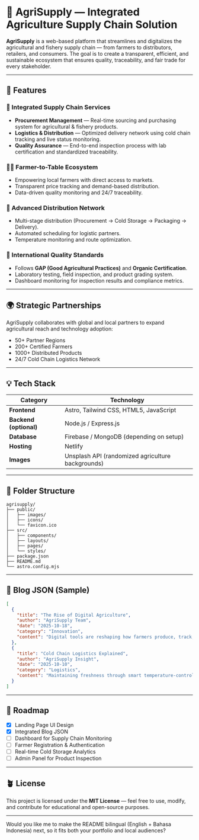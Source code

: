 # 🌾 AgriSupply — Integrated Agriculture Supply Chain Solution

**AgriSupply** is a web-based platform that streamlines and digitalizes the agricultural and fishery supply chain — from farmers to distributors, retailers, and consumers.
The goal is to create a transparent, efficient, and sustainable ecosystem that ensures quality, traceability, and fair trade for every stakeholder.

---

## 🚀 Features

### 🧭 Integrated Supply Chain Services

* **Procurement Management** — Real-time sourcing and purchasing system for agricultural & fishery products.
* **Logistics & Distribution** — Optimized delivery network using cold chain tracking and live status monitoring.
* **Quality Assurance** — End-to-end inspection process with lab certification and standardized traceability.

### 🧑‍🌾 Farmer-to-Table Ecosystem

* Empowering local farmers with direct access to markets.
* Transparent price tracking and demand-based distribution.
* Data-driven quality monitoring and 24/7 traceability.

### 🚚 Advanced Distribution Network

* Multi-stage distribution (Procurement → Cold Storage → Packaging → Delivery).
* Automated scheduling for logistic partners.
* Temperature monitoring and route optimization.

### 🧪 International Quality Standards

* Follows **GAP (Good Agricultural Practices)** and **Organic Certification**.
* Laboratory testing, field inspection, and product grading system.
* Dashboard monitoring for inspection results and compliance metrics.

---

## 🌍 Strategic Partnerships

AgriSupply collaborates with global and local partners to expand agricultural reach and technology adoption:

* 50+ Partner Regions
* 200+ Certified Farmers
* 1000+ Distributed Products
* 24/7 Cold Chain Logistics Network

---

## 💡 Tech Stack

| Category               | Technology                                        |
| ---------------------- | ------------------------------------------------- |
| **Frontend**           | Astro, Tailwind CSS, HTML5, JavaScript            |
| **Backend (optional)** | Node.js / Express.js                              |
| **Database**           | Firebase / MongoDB (depending on setup)           |
| **Hosting**            | Netlify                                  |
| **Images**             | Unsplash API (randomized agriculture backgrounds) |

---

## 📂 Folder Structure

```
agrisupply/
├── public/
│   ├── images/
│   ├── icons/
│   └── favicon.ico
├── src/
│   ├── components/
│   ├── layouts/
│   ├── pages/
│   └── styles/
├── package.json
├── README.md
└── astro.config.mjs
```

---

## 📰 Blog JSON (Sample)

```json
[
  {
    "title": "The Rise of Digital Agriculture",
    "author": "AgriSupply Team",
    "date": "2025-10-18",
    "category": "Innovation",
    "content": "Digital tools are reshaping how farmers produce, track, and sell their crops..."
  },
  {
    "title": "Cold Chain Logistics Explained",
    "author": "AgriSupply Insight",
    "date": "2025-10-10",
    "category": "Logistics",
    "content": "Maintaining freshness through smart temperature-controlled networks..."
  }
]
```

---

## 🧭 Roadmap

* [x] Landing Page UI Design
* [x] Integrated Blog JSON
* [ ] Dashboard for Supply Chain Monitoring
* [ ] Farmer Registration & Authentication
* [ ] Real-time Cold Storage Analytics
* [ ] Admin Panel for Product Inspection

---

## 🪴 License

This project is licensed under the **MIT License** — feel free to use, modify, and contribute for educational and open-source purposes.

---

Would you like me to make the README bilingual (English + Bahasa Indonesia) next, so it fits both your portfolio and local audiences?
